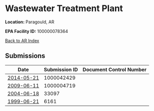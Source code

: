 # Wastewater Treatment Plant

**Location:** Paragould, AR

**EPA Facility ID:** 100000078364

[Back to AR Index](../../index.md)

## Submissions

| Date | Submission ID | Document Control Number |
|------|--------------|-------------------------|
| [2014-05-21](submissions/1000042429.md) | 1000042429 |  |
| [2009-06-11](submissions/1000004719.md) | 1000004719 |  |
| [2004-06-18](submissions/33097.md) | 33097 |  |
| [1999-06-21](submissions/6161.md) | 6161 |  |

